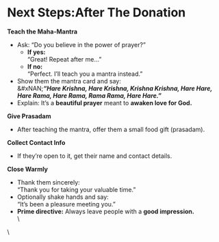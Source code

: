 # Next Steps:After The Donation

**Teach the Maha-Mantra**

* Ask: “Do you believe in the power of prayer?”
  * **If yes:**\
    “Great! Repeat after me…”
  * **If no:**\
    “Perfect. I’ll teach you a mantra instead.”
* Show them the mantra card and say:\
  &#xNAN;_**“Hare Krishna, Hare Krishna, Krishna Krishna, Hare Hare,**_\
  _**Hare Rama, Hare Rama, Rama Rama, Hare Hare.”**_
* Explain: It’s a **beautiful prayer** meant to **awaken love for God.**

**Give Prasadam**

* After teaching the mantra, offer them a small food gift (prasadam).

**Collect Contact Info**

* If they’re open to it, get their name and contact details.

**Close Warmly**

* Thank them sincerely:\
  “Thank you for taking your valuable time.”
* Optionally shake hands and say:\
  “It’s been a pleasure meeting you.”
* **Prime directive:** Always leave people with a **good impression.**\
  \


\
